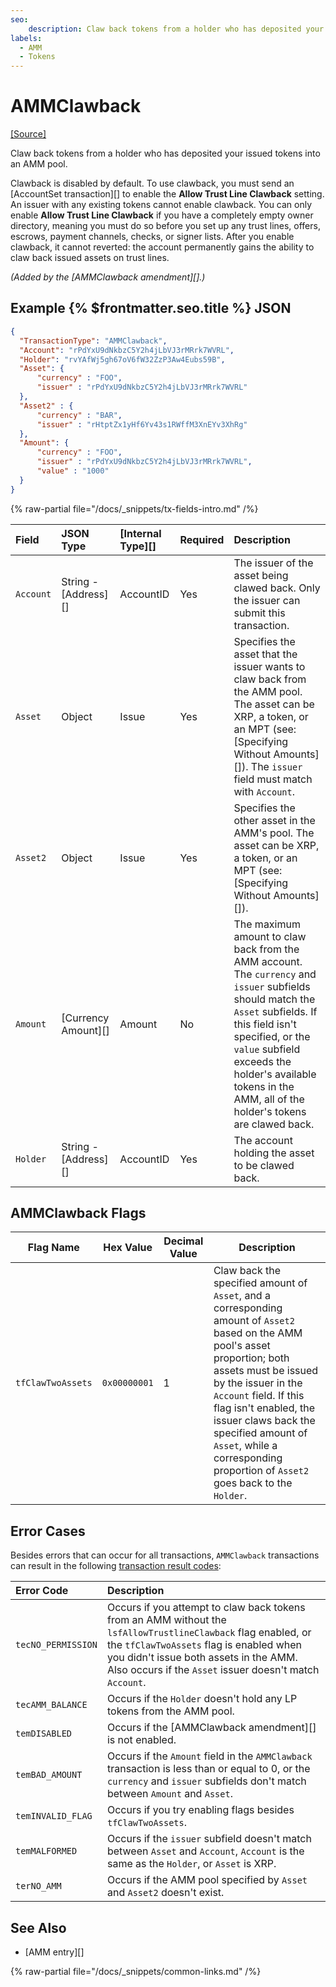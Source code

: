 ```yaml
---
seo:
    description: Claw back tokens from a holder who has deposited your issued tokens into an Automated Market Maker pool.
labels:
  - AMM
  - Tokens
---
```

# AMMClawback

[[Source]](https://github.com/XRPLF/rippled/blob/master/src/xrpld/app/tx/detail/AMMClawback.cpp "Source")

Claw back tokens from a holder who has deposited your issued tokens into an AMM pool.

Clawback is disabled by default. To use clawback, you must send an [AccountSet transaction][] to enable the **Allow Trust Line Clawback** setting. An issuer with any existing tokens cannot enable clawback. You can only enable **Allow Trust Line Clawback** if you have a completely empty owner directory, meaning you must do so before you set up any trust lines, offers, escrows, payment channels, checks, or signer lists. After you enable clawback, it cannot reverted: the account permanently gains the ability to claw back issued assets on trust lines.

_(Added by the [AMMClawback amendment][].)_


## Example {% $frontmatter.seo.title %} JSON

```json
{
  "TransactionType": "AMMClawback",
  "Account": "rPdYxU9dNkbzC5Y2h4jLbVJ3rMRrk7WVRL",
  "Holder": "rvYAfWj5gh67oV6fW32ZzP3Aw4Eubs59B",
  "Asset": {
      "currency" : "FOO",
      "issuer" : "rPdYxU9dNkbzC5Y2h4jLbVJ3rMRrk7WVRL"
  },
  "Asset2" : {
      "currency" : "BAR",
      "issuer" : "rHtptZx1yHf6Yv43s1RWffM3XnEYv3XhRg"
  },
  "Amount": {
      "currency" : "FOO",
      "issuer" : "rPdYxU9dNkbzC5Y2h4jLbVJ3rMRrk7WVRL",
      "value" : "1000"
  }
}
```


{% raw-partial file="/docs/_snippets/tx-fields-intro.md" /%}


| Field     | JSON Type            | [Internal Type][] | Required | Description |
|:----------|:---------------------|:------------------|:---------|:------------------|
| `Account` | String - [Address][] | AccountID         | Yes      | The issuer of the asset being clawed back. Only the issuer can submit this transaction. |
| `Asset`   | Object               | Issue             | Yes      | Specifies the asset that the issuer wants to claw back from the AMM pool. The asset can be XRP, a token, or an MPT (see: [Specifying Without Amounts][]). The `issuer` field must match with `Account`. |
| `Asset2`  | Object               | Issue             | Yes      | Specifies the other asset in the AMM's pool. The asset can be XRP, a token, or an MPT (see: [Specifying Without Amounts][]). |
| `Amount`  | [Currency Amount][]  | Amount            | No       | The maximum amount to claw back from the AMM account. The `currency` and `issuer` subfields should match the `Asset` subfields. If this field isn't specified, or the `value` subfield exceeds the holder's available tokens in the AMM, all of the holder's tokens are clawed back. |
| `Holder`  | String - [Address][] | AccountID         | Yes      | The account holding the asset to be clawed back. |


## AMMClawback Flags

| Flag Name         | Hex Value    | Decimal Value | Description |
|-------------------|--------------|---------------|-------------|
| `tfClawTwoAssets` | `0x00000001` | 1             | Claw back the specified amount of `Asset`, and a corresponding amount of `Asset2` based on the AMM pool's asset proportion; both assets must be issued by the issuer in the `Account` field. If this flag isn't enabled, the issuer claws back the specified amount of `Asset`, while a corresponding proportion of `Asset2` goes back to the `Holder`. |


## Error Cases

Besides errors that can occur for all transactions, `AMMClawback` transactions can result in the following [transaction result codes](../transaction-results/index.md):

| Error Code         | Description |
|:-------------------|:------------|
| `tecNO_PERMISSION` | Occurs if you attempt to claw back tokens from an AMM without the `lsfAllowTrustlineClawback` flag enabled, or the `tfClawTwoAssets` flag is enabled when you didn't issue both assets in the AMM. Also occurs if the `Asset` issuer doesn't match `Account`. |
| `tecAMM_BALANCE`   | Occurs if the `Holder` doesn't hold any LP tokens from the AMM pool. |
| `temDISABLED`      | Occurs if the [AMMClawback amendment][] is not enabled. |
| `temBAD_AMOUNT`    | Occurs if the `Amount` field in the `AMMClawback` transaction is less than or equal to 0, or the `currency` and `issuer` subfields don't match between `Amount` and `Asset`. |
| `temINVALID_FLAG`  | Occurs if you try enabling flags besides `tfClawTwoAssets`. |
| `temMALFORMED`     | Occurs if the `issuer` subfield doesn't match between `Asset` and `Account`, `Account` is the same as the `Holder`, or `Asset` is XRP. |
| `terNO_AMM`        | Occurs if the AMM pool specified by `Asset` and `Asset2` doesn't exist. |

## See Also

- [AMM entry][]

{% raw-partial file="/docs/_snippets/common-links.md" /%}
